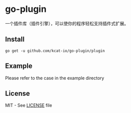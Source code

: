 # go-plugin

一个插件库（插件引擎），可以使你的程序轻松支持插件式扩展。



## Install
```shell
go get -u github.com/kcat-io/go-plugin/plugin
```

## Example

Please refer to the case in the example directory


## License
MIT - See [LICENSE][license] file

[license]: https://github.com/kcat-io/go-plugin/blob/master/LICENSE
